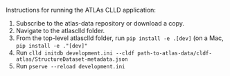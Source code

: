 Instructions for running the ATLAs CLLD application:

1. Subscribe to the atlas-data repository or download a copy.
2. Navigate to the atlasclld folder.
3. From the top-level atlasclld folder, run `pip install -e .[dev]` (on a Mac, `pip install -e ."[dev]"`
4. Run `clld initdb development.ini --cldf path-to-atlas-data/cldf-atlas/StructureDataset-metadata.json`
5. Run `pserve --reload development.ini`

